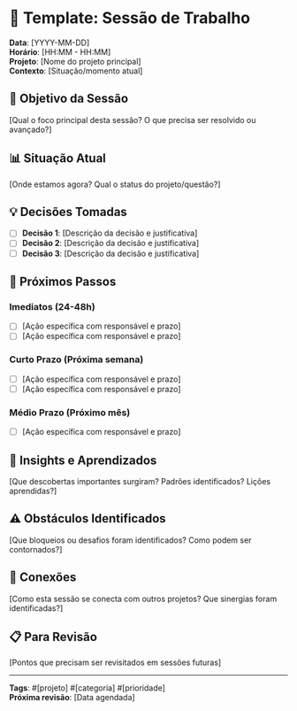 # 📝 Template: Sessão de Trabalho

**Data**: [YYYY-MM-DD]  
**Horário**: [HH:MM - HH:MM]  
**Projeto**: [Nome do projeto principal]  
**Contexto**: [Situação/momento atual]  

## 🎯 Objetivo da Sessão
[Qual o foco principal desta sessão? O que precisa ser resolvido ou avançado?]

## 📊 Situação Atual
[Onde estamos agora? Qual o status do projeto/questão?]

## 💡 Decisões Tomadas
- [ ] **Decisão 1**: [Descrição da decisão e justificativa]
- [ ] **Decisão 2**: [Descrição da decisão e justificativa]
- [ ] **Decisão 3**: [Descrição da decisão e justificativa]

## 🚀 Próximos Passos
### Imediatos (24-48h)
- [ ] [Ação específica com responsável e prazo]
- [ ] [Ação específica com responsável e prazo]

### Curto Prazo (Próxima semana)
- [ ] [Ação específica com responsável e prazo]
- [ ] [Ação específica com responsável e prazo]

### Médio Prazo (Próximo mês)
- [ ] [Ação específica com responsável e prazo]

## 💎 Insights e Aprendizados
[Que descobertas importantes surgiram? Padrões identificados? Lições aprendidas?]

## ⚠️ Obstáculos Identificados
[Que bloqueios ou desafios foram identificados? Como podem ser contornados?]

## 🔗 Conexões
[Como esta sessão se conecta com outros projetos? Que sinergias foram identificadas?]

## 📋 Para Revisão
[Pontos que precisam ser revisitados em sessões futuras]

---

**Tags**: #[projeto] #[categoria] #[prioridade]  
**Próxima revisão**: [Data agendada]